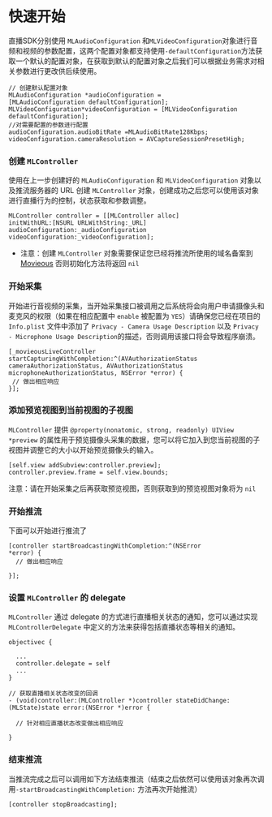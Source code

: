 # 快速开始


直播SDK分别使用 `MLAudioConfiguration` 和`MLVideoConfiguration`对象进行音频和视频的参数配置，这两个配置对象都支持使用`-defaultConfiguration`方法获取一个默认的配置对象，在获取到默认的配置对象之后我们可以根据业务需求对相关参数进行更改供后续使用。

```
// 创建默认配置对象 
MLAudioConfiguration *audioConfiguration =
[MLAudioConfiguration defaultConfiguration]; MLVideoConfiguration*videoConfiguration = [MLVideoConfiguration defaultConfiguration]; 
//对需要配置的参数进行配置 
audioConfiguration.audioBitRate =MLAudioBitRate128Kbps;
videoConfiguration.cameraResolution = AVCaptureSessionPresetHigh;
``` 
### 创建 `MLController`

使用在上一步创建好的 `MLAudioConfiguration` 和 `MLVideoConfiguration`
对象以及推流服务器的 URL 创建 `MLController`
对象，创建成功之后您可以使用该对象进行直播行为的控制，状态获取和参数调整。

```
MLController controller = [[MLController alloc]
initWithURL:[NSURL URLWithString:_URL]
audioConfiguration:_audioConfiguration
videoConfiguration:_videoConfiguration];

```

- 注意：创建 `MLController` 对象需要保证您已经将推流所使用的域名备案到
[Movieous](<https://movieous.cn/>) 否则初始化方法将返回 `nil`

### 开始采集

开始进行音视频的采集，当开始采集接口被调用之后系统将会向用户申请摄像头和麦克风的权限（如果在相应配置中 `enable` 被配置为
`YES`）请确保您已经在项目的 `Info.plist` 文件中添加了 `Privacy - Camera Usage Description` 以及 `Privacy - Microphone Usage Description`的描述，否则调用该接口将会导致程序崩溃。

```
[_movieousLiveController startCapturingWithCompletion:^(AVAuthorizationStatus
cameraAuthorizationStatus, AVAuthorizationStatus
microphoneAuthorizationStatus, NSError *error) {
 // 做出相应响应
}]; 
```

### 添加预览视图到当前视图的子视图

`MLController` 提供 `@property(nonatomic, strong, readonly) UIView *preview` 的属性用于预览摄像头采集的数据，您可以将它加入到您当前视图的子视图并调整它的大小以开始预览摄像头的输入。

```
[self.view addSubview:controller.preview];
controller.preview.frame = self.view.bounds; 

``` 

注意：请在开始采集之后再获取预览视图，否则获取到的预览视图对象将为
`nil`

### 开始推流

下面可以开始进行推流了

```
[controller startBroadcastingWithCompletion:^(NSError
*error) {
  // 做出相应响应

}]; 
```

### 设置 `MLController` 的 delegate

`MLController` 通过 delegate 的方式进行直播相关状态的通知，您可以通过实现`MLControllerDelegate` 中定义的方法来获得包括直播状态等相关的通知。

```
objectivec {

  ...
  controller.delegate = self
  ...
}

// 获取直播相关状态改变的回调 
- (void)controller:(MLController *)controller stateDidChange:(MLState)state error:(NSError *)error {

  // 针对相应直播状态改变做出相应响应

} 
```

### 结束推流

当推流完成之后可以调用如下方法结束推流（结束之后依然可以使用该对象再次调用`-startBroadcastingWithCompletion:` 方法再次开始推流）

```
[controller stopBroadcasting]; 

```
